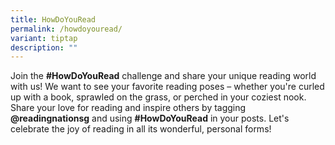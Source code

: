```yaml
---
title: HowDoYouRead
permalink: /howdoyouread/
variant: tiptap
description: ""
---
```

<p></p>
<p></p>
<p>Join the <strong>#HowDoYouRead</strong> challenge and share your unique
reading world with us! We want to see your favorite reading poses – whether
you're curled up with a book, sprawled on the grass, or perched in your
coziest nook. Share your love for reading and inspire others by tagging <strong>@readingnationsg</strong> and
using <strong>#HowDoYouRead</strong> in your posts. Let's celebrate the joy
of reading in all its wonderful, personal forms!</p>